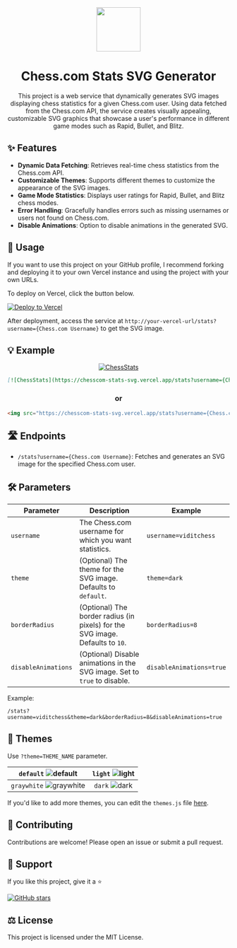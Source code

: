 <div align="center">
  <img src="https://github.com/Prathamesh-B/chesscom-profile-svg/assets/55992548/d22e90fb-32f3-4b0f-9d65-bf913e065ba2" width=100/>
  
  # Chess.com Stats SVG Generator
  This project is a web service that dynamically generates SVG images displaying chess statistics for a given Chess.com user. Using data fetched from the Chess.com API, the service creates visually appealing, customizable SVG graphics that showcase a user's performance in different game modes such as Rapid, Bullet, and Blitz.
</div>

## ✨ Features

-   **Dynamic Data Fetching**: Retrieves real-time chess statistics from the Chess.com API.
-   **Customizable Themes**: Supports different themes to customize the appearance of the SVG images.
-   **Game Mode Statistics**: Displays user ratings for Rapid, Bullet, and Blitz chess modes.
-   **Error Handling**: Gracefully handles errors such as missing usernames or users not found on Chess.com.
-   **Disable Animations**: Option to disable animations in the generated SVG.

## 📝 Usage

If you want to use this project on your GitHub profile, I recommend forking and deploying it to your own Vercel instance and using the project with your own URLs.

To deploy on Vercel, click the button below.

[![Deploy to Vercel](https://vercel.com/button)](https://vercel.com/import/project?template=https://github.com/your-username/chesscom-stats-svg)

After deployment, access the service at `http://your-vercel-url/stats?username={Chess.com Username}` to get the SVG image.

## 💡 Example

<div align="center">
  
[![ChessStats](https://chesscom-stats-svg.vercel.app/stats?username=PrathamRex)](https://chesscom-stats-svg.vercel.app/stats?username=PrathamRex)

```md
[![ChessStats](https://chesscom-stats-svg.vercel.app/stats?username={Chess.com_Username}&theme={Theme}&borderRadius={Radius}](https://chesscom-stats-svg.vercel.app/stats?username=PrathamRex)
```

### or

```html
<img src="https://chesscom-stats-svg.vercel.app/stats?username={Chess.com_Username}&theme={Theme}&borderRadius={Radius}" alt="ChessStats"/>
```

</div>

## 🛣️ Endpoints

-   `/stats?username={Chess.com Username}`: Fetches and generates an SVG image for the specified Chess.com user.

## 🛠️ Parameters

| Parameter           | Description                                                                   | Example                  |
| ------------------- | ----------------------------------------------------------------------------- | ------------------------ |
| `username`          | The Chess.com username for which you want statistics.                         | `username=viditchess`    |
| `theme`             | (Optional) The theme for the SVG image. Defaults to `default`.                | `theme=dark`             |
| `borderRadius`      | (Optional) The border radius (in pixels) for the SVG image. Defaults to `10`. | `borderRadius=8`         |
| `disableAnimations` | (Optional) Disable animations in the SVG image. Set to `true` to disable.     | `disableAnimations=true` |

Example:

```url
/stats?username=viditchess&theme=dark&borderRadius=8&disableAnimations=true
```

## 🎨 Themes

Use `?theme=THEME_NAME` parameter.

|    `default` ![default][default]    | `light` ![light][light] |
| :---------------------------------: | :---------------------: |
| `graywhite` ![graywhite][graywhite] |  `dark` ![dark][dark]   |

[default]: https://github.com/Prathamesh-B/chesscom-stats-svg/assets/55992548/cc57f5c2-9474-4bca-861d-e53efc65ea06
[light]: https://github.com/Prathamesh-B/chesscom-stats-svg/assets/55992548/6459565c-07bd-4bdc-99d2-d2040643fc65
[dark]: https://github.com/Prathamesh-B/chesscom-stats-svg/assets/55992548/d66db78d-e4ff-426f-81b7-6f11bc640355
[graywhite]: https://github.com/Prathamesh-B/chesscom-stats-svg/assets/55992548/2e9f4ce8-d88e-4fe3-b6d8-5f4f09db8a13

If you'd like to add more themes, you can edit the `themes.js` file [here](https://github.com/Prathamesh-B/chesscom-stats-svg/edit/main/utils/themes.js).

## 🤝 Contributing

Contributions are welcome! Please open an issue or submit a pull request.

## 🌟 Support

If you like this project, give it a ⭐ 

[![GitHub stars](https://img.shields.io/github/stars/Prathamesh-b/chesscom-stats-svg.svg?style=flat&color=yellow)](https://github.com/Prathamesh-b/chesscom-stats-svg/stargazers)

## ⚖️ License

This project is licensed under the MIT License.
